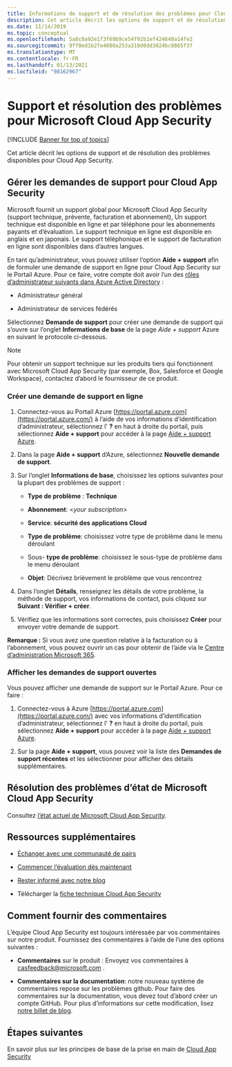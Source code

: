 ```yaml
---
title: Informations de support et de résolution des problèmes pour Cloud App Security
description: Cet article décrit les options de support et de résolution des problèmes disponibles pour Microsoft Cloud App Security.
ms.date: 11/14/2019
ms.topic: conceptual
ms.openlocfilehash: 5a8c0a92e1f3f69b9ce54f92b1ef424640a14fe2
ms.sourcegitcommit: 9ff0ed1b2fe4080a253a310d0dd3024bc0865f3f
ms.translationtype: MT
ms.contentlocale: fr-FR
ms.lasthandoff: 01/13/2021
ms.locfileid: "98162967"
---
```

# <a name="support-and-troubleshooting-microsoft-cloud-app-security"></a>Support et résolution des problèmes pour Microsoft Cloud App Security

[!INCLUDE [Banner for top of topics](includes/banner.md)]

Cet article décrit les options de support et de résolution des problèmes disponibles pour Cloud App Security.

## <a name="manage-support-requests-for-cloud-app-security"></a>Gérer les demandes de support pour Cloud App Security

Microsoft fournit un support global pour Microsoft Cloud App Security (support technique, prévente, facturation et abonnement), Un support technique est disponible en ligne et par téléphone pour les abonnements payants et d’évaluation. Le support technique en ligne est disponible en anglais et en japonais. Le support téléphonique et le support de facturation en ligne sont disponibles dans d’autres langues.

En tant qu’administrateur, vous pouvez utiliser l’option **Aide + support** afin de formuler une demande de support en ligne pour Cloud App Security sur le Portail Azure. Pour ce faire, votre compte doit avoir l’un des [rôles d’administrateur suivants dans Azure Active Directory](/azure/active-directory/active-directory-assign-admin-roles-azure-portal) :

* Administrateur général

* Administrateur de services fédérés

Sélectionnez **Demande de support** pour créer une demande de support qui s’ouvre sur l’onglet **Informations de base** de la page *Aide + support* Azure en suivant le protocole ci-dessous.

>[!NOTE]
> Pour obtenir un support technique sur les produits tiers qui fonctionnent avec Microsoft Cloud App Security (par exemple, Box, Salesforce et Google Workspace), contactez d’abord le fournisseur de ce produit.

### <a name="create-an-online-support-request"></a>Créer une demande de support en ligne

1. Connectez-vous au Portail Azure [https://portal.azure.com](https://portal.azure.com/) à l’aide de vos informations d’identification d’administrateur, sélectionnez l' **?** en haut à droite du portail, puis sélectionnez **Aide + support** pour accéder à la page [Aide + support Azure](https://ms.portal.azure.com/#blade/Microsoft_Azure_Support/HelpAndSupportBlade/overview).

2. Dans la page **Aide + support** d’Azure, sélectionnez **Nouvelle demande de support**.

3. Sur l’onglet **Informations de base**, choisissez les options suivantes pour la plupart des problèmes de support :

    * **Type de problème** : **Technique**

    * **Abonnement**: \<*your subscription*\>

    * **Service**: **sécurité des applications Cloud**

    * **Type de problème**: choisissez votre type de problème dans le menu déroulant

    * Sous- **type de problème**: choisissez le sous-type de problème dans le menu déroulant

    * **Objet**: Décrivez brièvement le problème que vous rencontrez

4. Dans l’onglet **Détails**, renseignez les détails de votre problème, la méthode de support, vos informations de contact, puis cliquez sur **Suivant : Vérifier + créer**.

5. Vérifiez que les informations sont correctes, puis choisissez **Créer** pour envoyer votre demande de support.

**Remarque :** Si vous avez une question relative à la facturation ou à l’abonnement, vous pouvez ouvrir un cas pour obtenir de l’aide via le [Centre d’administration Microsoft 365](https://admin.microsoft.com/Support/SupportEntry.aspx).

### <a name="view-open-support-requests"></a>Afficher les demandes de support ouvertes

Vous pouvez afficher une demande de support sur le Portail Azure. Pour ce faire :

1. Connectez-vous à Azure [https://portal.azure.com](https://portal.azure.com/) avec vos informations d’identification d’administrateur, sélectionnez l' **?** en haut à droite du portail, puis sélectionnez **Aide + support** pour accéder à la page [Aide + support Azure](https://ms.portal.azure.com/#blade/Microsoft_Azure_Support/HelpAndSupportBlade/overview).

2. Sur la page **Aide + support**, vous pouvez voir la liste des **Demandes de support récentes** et les sélectionner pour afficher des détails supplémentaires.

## <a name="troubleshooting-microsoft-cloud-app-security-status"></a>Résolution des problèmes d’état de Microsoft Cloud App Security

Consultez [l’état actuel de Microsoft Cloud App Security](https://status.cloudappsecurity.com/).

## <a name="additional-resources"></a>Ressources supplémentaires

* [Échanger avec une communauté de pairs](https://techcommunity.microsoft.com/t5/Microsoft-Cloud-App-Security/bd-p/MicrosoftCloudAppSecurity)

* [Commencer l’évaluation dès maintenant](https://signup.microsoft.com/Signup?OfferId=757c4c34-d589-46e4-9579-120bba5c92ed&ali=1)

* [Rester informé avec notre blog](https://aka.ms/mcasblogposts)

* Télécharger la [fiche technique Cloud App Security](https://download.microsoft.com/download/E/F/E/EFE908F8-7EDB-4244-8039-67BA574186CC/Microsoft_Cloud_App_Security_eBook.pdf)

<a name="feedback"></a>
## <a name="how-to-provide-feedback"></a>Comment fournir des commentaires

L’équipe Cloud App Security est toujours intéressée par vos commentaires sur notre produit. Fournissez des commentaires à l’aide de l’une des options suivantes :

* **Commentaires** sur le produit : Envoyez vos commentaires à [casfeedback@microsoft.com](mailto:casfeedback@microsoft.com) .

* **Commentaires sur la documentation**: notre nouveau système de commentaires repose sur les problèmes github. Pour faire des commentaires sur la documentation, vous devez tout d’abord créer un compte GitHub. Pour plus d’informations sur cette modification, lisez [notre billet de blog](/teamblog/a-new-feedback-system-is-coming-to-docs).

## <a name="next-steps"></a>Étapes suivantes

En savoir plus sur les principes de base de la prise en main de [Cloud App Security](getting-started-with-cloud-app-security.md)